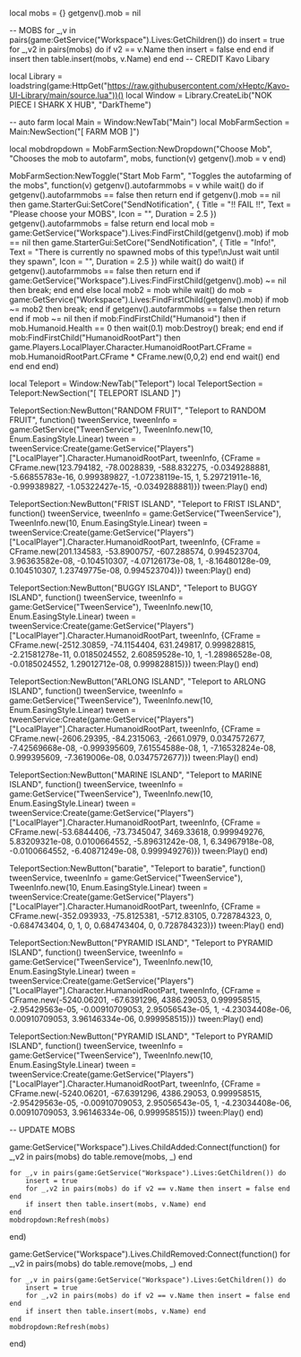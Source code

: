 

local mobs = {} 
getgenv().mob = nil 

-- MOBS
for _,v in pairs(game:GetService("Workspace").Lives:GetChildren()) do
    insert = true 
    for _,v2 in pairs(mobs) do if v2 == v.Name then insert = false end end 
    if insert then table.insert(mobs, v.Name) end 
end
-- CREDIT Kavo Libary

local Library = loadstring(game:HttpGet("https://raw.githubusercontent.com/xHeptc/Kavo-UI-Library/main/source.lua"))()
local Window = Library.CreateLib("NOK PIECE l SHARK X HUB", "DarkTheme") 

-- auto farm
local Main = Window:NewTab("Main")
local MobFarmSection = Main:NewSection("[ FARM MOB ]")

local mobdropdown = MobFarmSection:NewDropdown("Choose Mob", "Chooses the mob to autofarm", mobs, function(v)
    getgenv().mob = v
end)

MobFarmSection:NewToggle("Start Mob Farm", "Toggles the autofarming of the mobs", function(v)
    getgenv().autofarmmobs = v
    while wait() do
        if getgenv().autofarmmobs == false then return end 
        if getgenv().mob == nil then 
            game.StarterGui:SetCore("SendNotification", {
                Title = "!! FAIL !!", 
                Text = "Please choose your MOBS",
                Icon = "",
                Duration = 2.5
            })
            getgenv().autofarmmobs = false
            return
        end
        local mob = game:GetService("Workspace").Lives:FindFirstChild(getgenv().mob)
        if mob == nil then
            game.StarterGui:SetCore("SendNotification", { 
                Title = "Info!",
                Text = "There is currently no spawned mobs of this type!\nJust wait until they spawn", 
                Icon = "", 
                Duration = 2.5
            })
            while wait() do 
                wait() 
                if getgenv().autofarmmobs == false then return end 
                if game:GetService("Workspace").Lives:FindFirstChild(getgenv().mob) ~= nil then break; end
            end 
        else
            local mob2 = mob
            while wait() do
                mob = game:GetService("Workspace").Lives:FindFirstChild(getgenv().mob)
                if mob ~= mob2 then break; end
                if getgenv().autofarmmobs == false then return end
                if mob ~= nil then
                    if mob:FindFirstChild("Humanoid") then
                        if mob.Humanoid.Health == 0 then wait(0.1) mob:Destroy() break; end 
                    end
                    if mob:FindFirstChild("HumanoidRootPart") then
                        game.Players.LocalPlayer.Character.HumanoidRootPart.CFrame = mob.HumanoidRootPart.CFrame * CFrame.new(0,0,2) 
                    end
                end
                wait() 
            end
        end
    end
end)

local Teleport = Window:NewTab("Teleport")
local TeleportSection = Teleport:NewSection("[ TELEPORT ISLAND ]")

TeleportSection:NewButton("RANDOM FRUIT", "Teleport to RANDOM FRUIT", function()
    tweenService, tweenInfo = game:GetService("TweenService"), TweenInfo.new(10, Enum.EasingStyle.Linear)
tween = tweenService:Create(game:GetService("Players")["LocalPlayer"].Character.HumanoidRootPart, tweenInfo, {CFrame = CFrame.new(123.794182, -78.0028839, -588.832275, -0.0349288881, -5.66855783e-16, 0.999389827, -1.07238119e-15, 1, 5.29721911e-16, -0.999389827, -1.05322427e-15, -0.0349288881)})
tween:Play()
end)

TeleportSection:NewButton("FRIST ISLAND", "Teleport to FRIST ISLAND", function()
    tweenService, tweenInfo = game:GetService("TweenService"), TweenInfo.new(10, Enum.EasingStyle.Linear)
tween = tweenService:Create(game:GetService("Players")["LocalPlayer"].Character.HumanoidRootPart, tweenInfo, {CFrame = CFrame.new(201.134583, -53.8900757, -607.288574, 0.994523704, 3.96363582e-08, -0.104510307, -4.07126173e-08, 1, -8.16480128e-09, 0.104510307, 1.23749775e-08, 0.994523704)})
tween:Play()
end)

TeleportSection:NewButton("BUGGY ISLAND", "Teleport to BUGGY ISLAND", function()
    tweenService, tweenInfo = game:GetService("TweenService"), TweenInfo.new(10, Enum.EasingStyle.Linear)
tween = tweenService:Create(game:GetService("Players")["LocalPlayer"].Character.HumanoidRootPart, tweenInfo, {CFrame = CFrame.new(-2512.30859, -74.1154404, 631.249817, 0.999828815, -2.21581278e-11, 0.0185024552, 2.60859528e-10, 1, -1.28986528e-08, -0.0185024552, 1.29012712e-08, 0.999828815)})
tween:Play()
end)

TeleportSection:NewButton("ARLONG ISLAND", "Teleport to ARLONG ISLAND", function()
    tweenService, tweenInfo = game:GetService("TweenService"), TweenInfo.new(10, Enum.EasingStyle.Linear)
tween = tweenService:Create(game:GetService("Players")["LocalPlayer"].Character.HumanoidRootPart, tweenInfo, {CFrame = CFrame.new(-2606.29395, -84.2315063, -2661.0979, 0.0347572677, -7.42569668e-08, -0.999395609, 7.61554588e-08, 1, -7.16532824e-08, 0.999395609, -7.3619006e-08, 0.0347572677)})
tween:Play()
end)

TeleportSection:NewButton("MARINE ISLAND", "Teleport to MARINE ISLAND", function()
    tweenService, tweenInfo = game:GetService("TweenService"), TweenInfo.new(10, Enum.EasingStyle.Linear)
tween = tweenService:Create(game:GetService("Players")["LocalPlayer"].Character.HumanoidRootPart, tweenInfo, {CFrame = CFrame.new(-53.6844406, -73.7345047, 3469.33618, 0.999949276, 5.83209321e-08, 0.0100664552, -5.89631242e-08, 1, 6.34967918e-08, -0.0100664552, -6.40871249e-08, 0.999949276)})
tween:Play()
end)

TeleportSection:NewButton("baratie", "Teleport to baratie", function()
    tweenService, tweenInfo = game:GetService("TweenService"), TweenInfo.new(10, Enum.EasingStyle.Linear)
tween = tweenService:Create(game:GetService("Players")["LocalPlayer"].Character.HumanoidRootPart, tweenInfo, {CFrame = CFrame.new(-352.093933, -75.8125381, -5712.83105, 0.728784323, 0, -0.684743404, 0, 1, 0, 0.684743404, 0, 0.728784323)})
tween:Play()
end)

TeleportSection:NewButton("PYRAMID ISLAND", "Teleport to PYRAMID ISLAND", function()
    tweenService, tweenInfo = game:GetService("TweenService"), TweenInfo.new(10, Enum.EasingStyle.Linear)
tween = tweenService:Create(game:GetService("Players")["LocalPlayer"].Character.HumanoidRootPart, tweenInfo, {CFrame = CFrame.new(-5240.06201, -67.6391296, 4386.29053, 0.999958515, -2.95429563e-05, -0.00910709053, 2.95056543e-05, 1, -4.23034408e-06, 0.00910709053, 3.96146334e-06, 0.999958515)})
tween:Play()
end)

TeleportSection:NewButton("PYRAMID ISLAND", "Teleport to PYRAMID ISLAND", function()
    tweenService, tweenInfo = game:GetService("TweenService"), TweenInfo.new(10, Enum.EasingStyle.Linear)
tween = tweenService:Create(game:GetService("Players")["LocalPlayer"].Character.HumanoidRootPart, tweenInfo, {CFrame = CFrame.new(-5240.06201, -67.6391296, 4386.29053, 0.999958515, -2.95429563e-05, -0.00910709053, 2.95056543e-05, 1, -4.23034408e-06, 0.00910709053, 3.96146334e-06, 0.999958515)})
tween:Play()
end)

-- UPDATE MOBS

game:GetService("Workspace").Lives.ChildAdded:Connect(function() 
    for _,v2 in pairs(mobs) do table.remove(mobs, _) end
    
    for _,v in pairs(game:GetService("Workspace").Lives:GetChildren()) do
        insert = true 
        for _,v2 in pairs(mobs) do if v2 == v.Name then insert = false end end
        if insert then table.insert(mobs, v.Name) end 
    end
    mobdropdown:Refresh(mobs)
end)

game:GetService("Workspace").Lives.ChildRemoved:Connect(function() 
    for _,v2 in pairs(mobs) do table.remove(mobs, _) end 
    
    for _,v in pairs(game:GetService("Workspace").Lives:GetChildren()) do 
        insert = true 
        for _,v2 in pairs(mobs) do if v2 == v.Name then insert = false end end 
        if insert then table.insert(mobs, v.Name) end 
    end
    mobdropdown:Refresh(mobs)
end)
